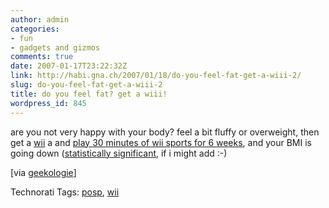 ```yaml
---
author: admin
categories:
- fun
- gadgets and gizmos
comments: true
date: 2007-01-17T23:22:32Z
link: http://habi.gna.ch/2007/01/18/do-you-feel-fat-get-a-wiii-2/
slug: do-you-feel-fat-get-a-wiii-2
title: do you feel fat? get a wiii!
wordpress_id: 845
---
```


are you not very happy with your body? feel a bit fluffy or overweight, then get a [wii](http://wii.com/) a and [play 30 minutes of wii sports for 6 weeks](http://wiinintendo.net/2007/01/15/wii-sports-experiment-results/), and your BMI is going down ([statistically significant](http://habi.gna.ch/2007/01/09/omg/), if i might add :-)

[via [geekologie](http://geekologie.com/2007/01/the_wii_sports_experiment.php)]



Technorati Tags: [posp](http://www.technorati.com/tag/posp), [wii](http://www.technorati.com/tag/wii)
